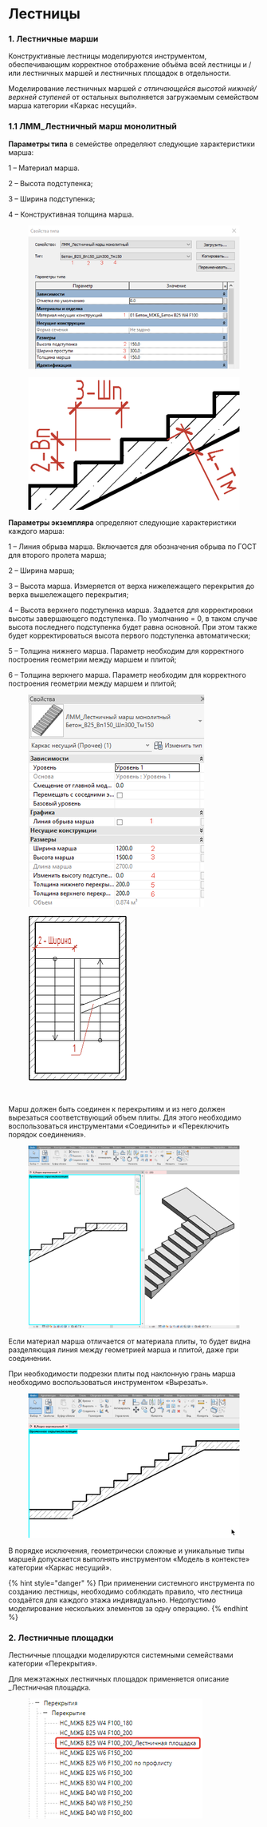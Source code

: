 # Лестницы

### **1. Лестничные марши** <a href="#id-1.-lestnichnye-marshi" id="id-1.-lestnichnye-marshi"></a>

Конструктивные лестницы моделируются инструментом, обеспечивающим корректное отображение объёма всей лестницы и / или лестничных маршей и лестничных площадок в отдельности.

Моделирование лестничных маршей _с отличающейся высотой нижней/верхней ступеней_ от остальных выполняется загружаемым семейством марша категории «Каркас несущий».

### **1.1 ЛММ\_Лестничный марш монолитный** <a href="#id-1.-lestnichnye-marshi" id="id-1.-lestnichnye-marshi"></a>

**Параметры типа** в семействе определяют следующие характеристики марша:

1 – Материал марша.

2 – Высота подступенка;

3 – Ширина подступенка;

4 – Конструктивная толщина марша.

<div><figure><img src="../../.gitbook/assets/2025-05-27_08-40-55.png" alt=""><figcaption></figcaption></figure> <figure><img src="../../.gitbook/assets/Лестница 2.png" alt=""><figcaption></figcaption></figure></div>

**Параметры экземпляра** определяют следующие характеристики каждого марша:

1 – Линия обрыва марша. Включается для обозначения обрыва по ГОСТ для второго пролета марша;

2 – Ширина марша;

3 – Высота марша. Измеряется от верха нижележащего перекрытия до верха вышележащего перекрытия;

4 – Высота верхнего подступенка марша. Задается для корректировки высоты завершающего подступенка. По умолчанию = 0, в таком случае высота последнего подступенка будет равна основной. При этом также будет корректироваться высота первого подступенка автоматически;

5 – Толщина нижнего марша. Параметр необходим для корректного построения геометрии между маршем и плитой;

6 – Толщина верхнего марша. Параметр необходим для корректного построения геометрии между маршем и плитой;

<figure><img src="../../.gitbook/assets/лестница 97.png" alt=""><figcaption></figcaption></figure>

<div><figure><img src="../../.gitbook/assets/лестница 25.png" alt=""><figcaption></figcaption></figure> <figure><img src="../../.gitbook/assets/лестница 26.avif" alt=""><figcaption></figcaption></figure></div>

Марш должен быть соединен к перекрытиям и из него должен вырезаться соответствующий объем плиты. Для этого необходимо воспользоваться инструментами «Соединить» и «Переключить порядок соединения».

<figure><img src="../../.gitbook/assets/лестница 30.gif" alt=""><figcaption></figcaption></figure>

Если материал марша отличается от материала плиты, то будет видна разделяющая линия между геометрией марша и плитой, даже при соединении.

При необходимости подрезки плиты под наклонную грань марша необходимо воспользоваться инструментом «Вырезать».

<figure><img src="../../.gitbook/assets/лестница 31.gif" alt=""><figcaption></figcaption></figure>

В порядке исключения, геометрически сложные и уникальные типы маршей допускается выполнять инструментом «Модель в контексте» категории «Каркас несущий».

{% hint style="danger" %}
При применении системного инструмента по созданию лестницы, необходимо соблюдать правило, что лестница создаётся для каждого этажа индивидуально. Недопустимо моделирование нескольких элементов за одну операцию.
{% endhint %}

### **2. Лестничные площадки** <a href="#id-1.-lestnichnye-marshi" id="id-1.-lestnichnye-marshi"></a>

Лестничные площадки моделируются системными семействами категории «Перекрытия».

Для межэтажных лестничных площадок применяется описание \_Лестничная площадка.

<figure><img src="../../.gitbook/assets/ЛЕСТНИЦА 33.png" alt=""><figcaption></figcaption></figure>

